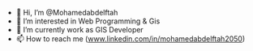 - 👋 Hi, I’m @Mohamedabdelftah
- 👀 I’m interested in Web Programming & Gis 
- 🌱 I’m currently work as GIS Developer
- 📫 How to reach me (www.linkedin.com/in/mohamedabdelftah2050)

<!---
Mohamedabdelftah/Mohamedabdelftah is a ✨ special ✨ repository because its `README.md` (this file) appears on your GitHub profile.
You can click the Preview link to take a look at your changes.
--->
